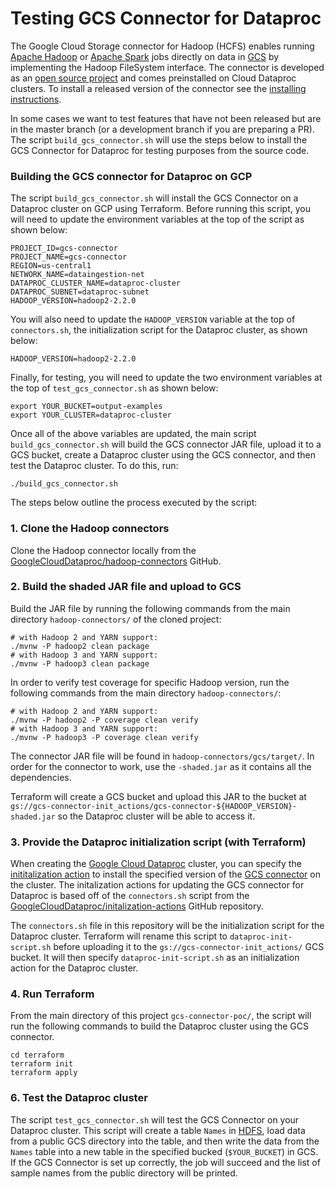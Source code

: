 # Testing GCS Connector for Dataproc

The Google Cloud Storage connector for Hadoop (HCFS) enables running [Apache Hadoop](http://hadoop.apache.org/) or [Apache Spark](http://spark.apache.org/) jobs directly on data in [GCS](https://cloud.google.com/storage) by implementing the Hadoop FileSystem interface. The connector is developed as an [open source project](https://github.com/GoogleCloudDataproc/hadoop-connectors) and comes preinstalled on Cloud Dataproc clusters.
To install a released version of the connector see the [installing instructions](https://github.com/GoogleCloudDataproc/hadoop-connectors/blob/master/gcs/INSTALL.md).

In some cases we want to test features that have not been released but are in the master branch (or a development branch if you are preparing a PR).
The script `build_gcs_connector.sh` will use the steps below to install the GCS Connector for Dataproc for testing purposes from the source code. 

### Building the GCS connector for Dataproc on GCP

The script `build_gcs_connector.sh` will install the GCS Connector on a Dataproc cluster on GCP using Terraform. Before running this script, you will need to update the environment variables at the top of the script as shown below:

```
PROJECT_ID=gcs-connector
PROJECT_NAME=gcs-connector
REGION=us-central1
NETWORK_NAME=dataingestion-net
DATAPROC_CLUSTER_NAME=dataproc-cluster
DATAPROC_SUBNET=dataproc-subnet
HADOOP_VERSION=hadoop2-2.2.0
```

You will also need to update the `HADOOP_VERSION` variable at the top of `connectors.sh`, the initialization script for the Dataproc cluster, as shown below:

```
HADOOP_VERSION=hadoop2-2.2.0
```

Finally, for testing, you will need to update the two environment variables at the top of `test_gcs_connector.sh` as shown below:

```
export YOUR_BUCKET=output-examples
export YOUR_CLUSTER=dataproc-cluster
```

Once all of the above variables are updated, the main script `build_gcs_connector.sh` will build the GCS connector JAR file, upload it to a GCS bucket, create a Dataproc cluster using the GCS connector, and then test the Dataproc cluster. To do this, run:

```
./build_gcs_connector.sh
```

The steps below outline the process executed by the script:

### 1. Clone the Hadoop connectors

Clone the Hadoop connector locally from the [GoogleCloudDataproc/hadoop-connectors](https://github.com/GoogleCloudDataproc/hadoop-connectors/blob/master/gcs/README.md) GitHub. 

### 2. Build the shaded JAR file and upload to GCS

Build the JAR file by running the following commands from the main directory `hadoop-connectors/` of the cloned project:

```
# with Hadoop 2 and YARN support:
./mvnw -P hadoop2 clean package
# with Hadoop 3 and YARN support:
./mvnw -P hadoop3 clean package
```

In order to verify test coverage for specific Hadoop version, run the following commands from the main directory `hadoop-connectors/`:
```
# with Hadoop 2 and YARN support:
./mvnw -P hadoop2 -P coverage clean verify
# with Hadoop 3 and YARN support:
./mvnw -P hadoop3 -P coverage clean verify
```

The connector JAR file will be found in `hadoop-connectors/gcs/target/`.  In order for the connector to work, use the `-shaded.jar` as it contains all the dependencies.

Terraform will create a GCS bucket and upload this JAR to the bucket at `gs://gcs-connector-init_actions/gcs-connector-${HADOOP_VERSION}-shaded.jar` so the Dataproc cluster will be able to access it.

### 3. Provide the Dataproc initialization script (with Terraform)

When creating the [Google Cloud Dataproc](https://cloud.google.com/dataproc) cluster, you can specify the [inititalization action](https://cloud.google.com/dataproc/docs/concepts/configuring-clusters/init-actions) to install the specified version of the [GCS connector](https://github.com/GoogleCloudDataproc/hadoop-connectors/blob/master/gcs/README.md) on the cluster. The initalization actions for updating the GCS connector for Dataproc is based off of the `connectors.sh` script from the [GoogleCloudDataproc/initalization-actions](https://github.com/GoogleCloudDataproc/initialization-actions/tree/master/connectors) GitHub repository. 

The `connectors.sh` file in this repository will be the initialization script for the Dataproc cluster. Terraform will rename this script to `dataproc-init-script.sh` before uploading it to the `gs://gcs-connector-init_actions/` GCS bucket. It will then specify `dataproc-init-script.sh` as an initialization action for the Dataproc cluster.

### 4. Run Terraform 

From the main directory of this project `gcs-connector-poc/`, the script will run the following commands to build the Dataproc cluster using the GCS connector.

```
cd terraform
terraform init
terraform apply
```

### 6. Test the Dataproc cluster

The script `test_gcs_connector.sh` will test the GCS Connector on your Dataproc cluster. This script will create a table `Names` in [HDFS](https://hadoop.apache.org/docs/r1.2.1/hdfs_design.html#Introduction), load data from a public GCS directory into the table, and then write the data from the `Names` table into a new table in the specified bucked (`$YOUR_BUCKET`) in GCS. If the GCS Connector is set up correctly, the job will succeed and the list of sample names from the public directory will be printed.
